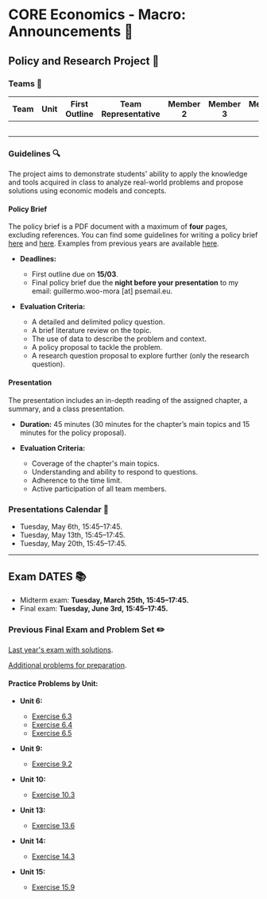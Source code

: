 # CORE Economics - Macro: Announcements :loudspeaker:

## **Policy and Research Project** :page_facing_up:

### Teams :busts_in_silhouette:

| Team | Unit | First Outline | Team Representative | Member 2 | Member 3 | Member 4 | Member 5 | Member 6 |
| --- | --- | --- | --- | --- | --- | --- | --- | --- |
|     |     |     |     |     |     |     |     |     |
|     |     |     |     |     |     |     |     |     |
|     |     |     |     |     |     |     |     |     |
|     |     |     |     |     |     |     |     |     |
|     |     |     |     |     |     |     |     |     |

### Guidelines :mag:

The project aims to demonstrate students' ability to apply the knowledge and tools acquired in class to analyze real-world problems and propose solutions using economic models and concepts.

#### Policy Brief

The policy brief is a PDF document with a maximum of **four** pages, excluding references. You can find some guidelines for writing a policy brief [here](https://writingcenter.unc.edu/tips-and-tools/policy-briefs/) and [here](https://www.idrc.ca/sites/default/files/idrcpolicybrieftoolkit.pdf). Examples from previous years are available [here](https://github.com/woomora/CORE-econ-macro/tree/master/other/Policy%20brief%20examples).

- **Deadlines:**
  - First outline due on **15/03**.
  - Final policy brief due the **night before your presentation** to my email: guillermo.woo-mora [at] psemail.eu.

- **Evaluation Criteria:**
  - A detailed and delimited policy question.
  - A brief literature review on the topic.
  - The use of data to describe the problem and context.
  - A policy proposal to tackle the problem.
  - A research question proposal to explore further (only the research question).

#### Presentation

The presentation includes an in-depth reading of the assigned chapter, a summary, and a class presentation.

- **Duration:** 45 minutes (30 minutes for the chapter’s main topics and 15 minutes for the policy proposal).

- **Evaluation Criteria:**
  - Coverage of the chapter's main topics.
  - Understanding and ability to respond to questions.
  - Adherence to the time limit.
  - Active participation of all team members.

### Presentations Calendar :date:

- Tuesday, May 6th, 15:45–17:45.
- Tuesday, May 13th, 15:45–17:45.
- Tuesday, May 20th, 15:45–17:45.

---

## **Exam DATES** :books:

- Midterm exam: **Tuesday, March 25th, 15:45–17:45.**
- Final exam: **Tuesday, June 3rd, 15:45–17:45.**

### **Previous Final Exam and Problem Set** :pencil2:

[Last year's exam with solutions](https://github.com/woomora/CORE-econ-macro/blob/master/other/CORE-Econ-Macro-Exam-Solutions.pdf).

[Additional problems for preparation](https://github.com/woomora/CORE-econ-macro/blob/master/other/CORE_Econ_Macro_Problems.pdf).

#### Practice Problems by Unit:

- **Unit 6:**  
  - [Exercise 6.3](https://www.core-econ.org/the-economy/book/text/06.html#exercise-63-assumptions-of-the-model)  
  - [Exercise 6.4](https://www.core-econ.org/the-economy/book/text/06.html#exercise-64-the-employer-sets-the-wage)  
  - [Exercise 6.5](https://www.core-econ.org/the-economy/book/text/06.html#exercise-65-effort-and-wages)

- **Unit 9:**  
  - [Exercise 9.2](https://www.core-econ.org/the-economy/book/text/09.html#exercise-92-shifts-in-the-wage-setting-curve)

- **Unit 10:**  
  - [Exercise 10.3](https://www.core-econ.org/the-economy/book/text/10.html#exercise-103-an-increase-in-the-interest-rate)

- **Unit 13:**  
  - [Exercise 13.6](https://www.core-econ.org/the-economy/book/text/13.html#exercise-136-changes-in-income-changes-in-consumption)

- **Unit 14:**  
  - [Exercise 14.3](https://www.core-econ.org/the-economy/book/text/14.html#exercise-143-the-multiplier-model)

- **Unit 15:**  
  - [Exercise 15.9](https://www.core-econ.org/the-economy/book/text/15.html#exercise-159-a-construction-boom)
